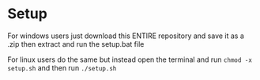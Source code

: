# Setup
For windows users just download this ENTIRE repository and save it as a .zip then extract and run the setup.bat file

For linux users do the same but instead open the terminal and run `chmod -x setup.sh` and then run `./setup.sh`
